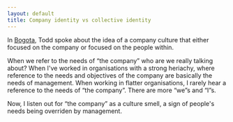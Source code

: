```yaml
---
layout: default
title: Company identity vs collective identity
---
```

In [Bogota,](https://www.youtube.com/watch?v=EJlm58wZCUM) Todd spoke about the idea of a company culture that either focused on the company or focused on the people within.

When we refer to the needs of “the company” who are we really talking about? When I've worked in organisations with a strong heriachy, where reference to the needs and objectives of the company are basically the needs of management. When working in flatter organisations, I rarely hear a reference to the needs of “the company”. There are more “we”s and “I”s.

Now, I listen out for “the company”  as a culture smell, a sign of people's needs being overriden by management.
